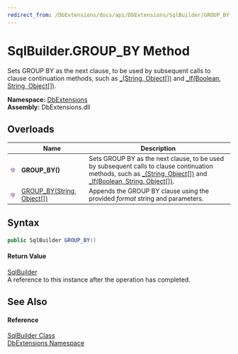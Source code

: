 ```yaml
---
redirect_from: /DbExtensions/docs/api/DbExtensions/SqlBuilder/GROUP_BY.html
---
```


SqlBuilder.GROUP_BY Method
==========================
Sets GROUP BY as the next clause, to be used by subsequent calls to clause continuation methods, such as [_(String, Object[])][1] and [_If(Boolean, String, Object[])][2].
  
**Namespace:** [DbExtensions][3]  
**Assembly:** DbExtensions.dll

Overloads
---------

|                  | Name                            | Description                                                                                                                                                                |
| ---------------- | ------------------------------- | -------------------------------------------------------------------------------------------------------------------------------------------------------------------------- |
| ![Public method] | **GROUP_BY()**                  | Sets GROUP BY as the next clause, to be used by subsequent calls to clause continuation methods, such as [_(String, Object[])][1] and [_If(Boolean, String, Object[])][2]. |
| ![Public method] | [GROUP_BY(String, Object[])][4] | Appends the GROUP BY clause using the provided *format* string and parameters.                                                                                             |


Syntax
------

```csharp
public SqlBuilder GROUP_BY()
```

#### Return Value
[SqlBuilder][5]  
A reference to this instance after the operation has completed.

See Also
--------

#### Reference
[SqlBuilder Class][5]  
[DbExtensions Namespace][3]  

[1]: _.md
[2]: _If.md
[3]: ../README.md
[4]: GROUP_BY_1.md
[5]: README.md
[Public method]: ../../icons/pubmethod.svg "Public method"